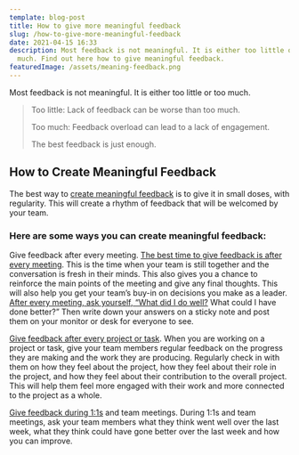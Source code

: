 ```yaml
---
template: blog-post
title: How to give more meaningful feedback
slug: /how-to-give-more-meaningful-feedback
date: 2021-04-15 16:33
description: Most feedback is not meaningful. It is either too little or too
  much. Find out here how to give meaningful feedback.
featuredImage: /assets/meaning-feedback.png
---
```

Most feedback is not meaningful. It is either too little or too much.

> Too little:  Lack of feedback can be worse than too much.
>
> Too much: Feedback overload can lead to a lack of engagement.
>
> The best feedback is just enough.

## How to Create Meaningful Feedback

The best way to [create meaningful feedback](https://review.firstround.com/23-Tools-to-Make-Feedback-Meaningful) is to give it in small doses, with regularity. This will create a rhythm of feedback that will be welcomed by your team.

### Here are some ways you can create meaningful feedback:

Give feedback after every meeting. [The best time to give feedback is after every meeting](https://hbr.org/2015/08/when-to-give-feedback-in-a-group-and-when-to-do-it-one-on-one). This is the time when your team is still together and the conversation is fresh in their minds. This also gives you a chance to reinforce the main points of the meeting and give any final thoughts. This will also help you get your team’s buy-in on decisions you make as a leader. [After every meeting, ask yourself, “What did I do well?](https://www.psychologytoday.com/gb/blog/what-matters-most/201312/the-first-question-you-should-ask-yourself-after-meeting) What could I have done better?” Then write down your answers on a sticky note and post them on your monitor or desk for everyone to see. 

[Give feedback after every project or task](https://www.pmi.org/learning/library/provide-feedback-project-team-members-7323). When you are working on a project or task, give your team members regular feedback on the progress they are making and the work they are producing. Regularly check in with them on how they feel about the project, how they feel about their role in the project, and how they feel about their contribution to the overall project. This will help them feel more engaged with their work and more connected to the project as a whole. 

[Give feedback during 1:1s](https://www.impraise.com/blog/1-on-1s-for-engaged-employees-how-good-managers-run-them) and team meetings. During 1:1s and team meetings, ask your team members what they think went well over the last week, what they think could have gone better over the last week and how you can improve.